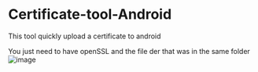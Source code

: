 # Certificate-tool-Android
This tool quickly upload a certificate to android

You just need to have openSSL and the file der that was in the same folder
![image](https://user-images.githubusercontent.com/101058837/156934040-14cf3f8b-55d3-4c58-a7db-67b41afc1644.png)
